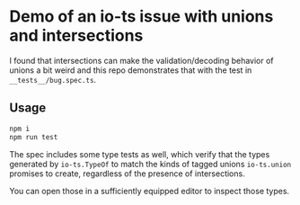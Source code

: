 # Demo of an io-ts issue with unions and intersections

I found that intersections can make the validation/decoding behavior of
unions a bit weird and this repo demonstrates that with the test in
`__tests__/bug.spec.ts`.

## Usage

```bash
npm i
npm run test
```

The spec includes some type tests as well, which verify that the types generated
by `io-ts.TypeOf` to match the kinds of tagged unions `io-ts.union` promises to
create, regardless of the presence of intersections.

You can open those in a sufficiently equipped editor to inspect those types.
